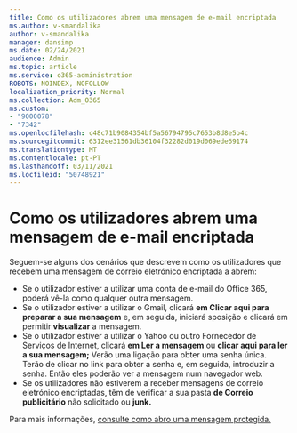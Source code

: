 ```yaml
---
title: Como os utilizadores abrem uma mensagem de e-mail encriptada
ms.author: v-smandalika
author: v-smandalika
manager: dansimp
ms.date: 02/24/2021
audience: Admin
ms.topic: article
ms.service: o365-administration
ROBOTS: NOINDEX, NOFOLLOW
localization_priority: Normal
ms.collection: Adm_O365
ms.custom:
- "9000078"
- "7342"
ms.openlocfilehash: c48c71b9084354bf5a56794795c7653b8d8e5b4c
ms.sourcegitcommit: 6312ee31561db36104f32282d019d069ede69174
ms.translationtype: MT
ms.contentlocale: pt-PT
ms.lasthandoff: 03/11/2021
ms.locfileid: "50748921"
---
```

# <a name="how-users-open-an-encrypted-email-message"></a>Como os utilizadores abrem uma mensagem de e-mail encriptada

Seguem-se alguns dos cenários que descrevem como os utilizadores que recebem uma mensagem de correio eletrónico encriptada a abrem:

- Se o utilizador estiver a utilizar uma conta de e-mail do Office 365, poderá vê-la como qualquer outra mensagem.
- Se o utilizador estiver a utilizar o Gmail, clicará **em Clicar aqui para preparar a sua mensagem** e, em seguida, iniciará sposição e clicará em permitir **visualizar** a mensagem.
- Se o utilizador estiver a utilizar o Yahoo ou outro Fornecedor de Serviços de Internet, clicará **em Ler a mensagem** ou **clicar aqui para ler a sua mensagem;** Verão uma ligação para obter uma senha única. Terão de clicar no link para obter a senha e, em seguida, introduzir a senha. Então eles poderão ver a mensagem num navegador web.
- Se os utilizadores não estiverem a receber mensagens de correio eletrónico encriptadas, têm de verificar a sua pasta **de Correio publicitário** não solicitado ou **junk.**

Para mais informações, [consulte como abro uma mensagem protegida.](https://support.microsoft.com/topic/how-do-i-open-a-protected-message-1157a286-8ecc-4b1e-ac43-2a608fbf3098)